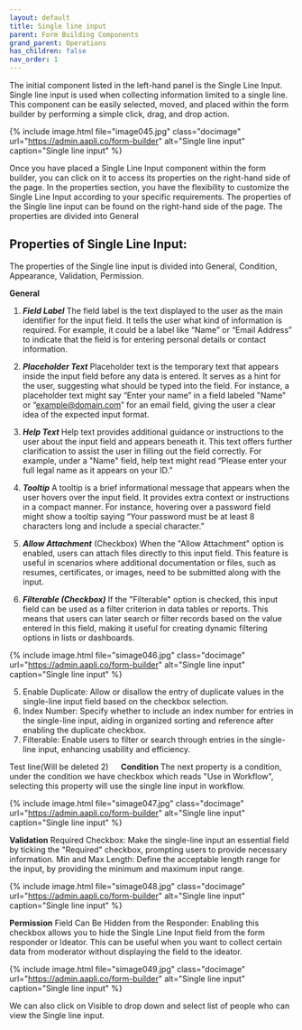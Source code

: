 ```yaml
---
layout: default
title: Single line input 
parent: Form Building Components
grand_parent: Operations
has_children: false
nav_order: 1
---
```

The initial component listed in the left-hand panel is the Single Line Input. Single line input is used when collecting information limited to a single line. This component can be easily selected, moved, and placed within the form builder by performing a simple click, drag, and drop action.

{% include image.html file="image045.jpg" class="docimage" url="https://admin.aapli.co/form-builder" alt="Single line input" caption="Single line input" %}

Once you have placed a Single Line Input component within the form builder, you can click on it to access its properties on the right-hand side of the page. In the properties section, you have the flexibility to customize the Single Line Input according to your specific requirements.
The properties of the Single line input can be found on the right-hand side of the page. The properties are divided into General 

## Properties of Single Line Input: 
The properties of the Single line input is divided into General, Condition, Appearance, Validation, Permission. 

**General**

1. ***Field Label*** The field label is the text displayed to the user as the main identifier for the input field. It tells the user what kind of information is required. For example, it could be a label like “Name” or “Email Address” to indicate that the field is for entering personal details or contact information.

2. ***Placeholder Text*** Placeholder text is the temporary text that appears inside the input field before any data is entered. It serves as a hint for the user, suggesting what should be typed into the field. For instance, a placeholder text might say “Enter your name” in a field labeled "Name" or “example@domain.com” for an email field, giving the user a clear idea of the expected input format.

3. ***Help Text*** Help text provides additional guidance or instructions to the user about the input field and appears beneath it. This text offers further clarification to assist the user in filling out the field correctly. For example, under a "Name" field, help text might read “Please enter your full legal name as it appears on your ID.”

4. ***Tooltip*** A tooltip is a brief informational message that appears when the user hovers over the input field. It provides extra context or instructions in a compact manner. For instance, hovering over a password field might show a tooltip saying “Your password must be at least 8 characters long and include a special character.”

5. ***Allow Attachment*** (Checkbox) When the "Allow Attachment" option is enabled, users can attach files directly to this input field. This feature is useful in scenarios where additional documentation or files, such as resumes, certificates, or images, need to be submitted along with the input.

6. ***Filterable (Checkbox)*** If the "Filterable" option is checked, this input field can be used as a filter criterion in data tables or reports. This means that users can later search or filter records based on the value entered in this field, making it useful for creating dynamic filtering options in lists or dashboards.

{% include image.html file="simage046.jpg" class="docimage" url="https://admin.aapli.co/form-builder" alt="Single line input" caption="Single line input" %}

5. Enable Duplicate: Allow or disallow the entry of duplicate values in the single-line input field based on the checkbox selection.
6. Index Number: Specify whether to include an index number for entries in the single-line input, aiding in organized sorting and reference after enabling the duplicate checkbox.
7. Filterable: Enable users to filter or search through entries in the single-line input, enhancing usability and efficiency.

Test line(Will be deleted 2)
 
**Condition**
The next property is a condition, under the condition we have checkbox which reads "Use in Workflow", selecting this property will use the single line input in workflow.

{% include image.html file="simage047.jpg" class="docimage" url="https://admin.aapli.co/form-builder" alt="Single line input" caption="Single line input" %}

**Validation**
Required Checkbox: Make the single-line input an essential field by ticking the "Required" checkbox, prompting users to provide necessary information.
Min and Max Length: Define the acceptable length range for the input, by providing the minimum and maximum input range. 

{% include image.html file="simage048.jpg" class="docimage" url="https://admin.aapli.co/form-builder" alt="Single line input" caption="Single line input" %}

**Permission**
Field Can Be Hidden from the Responder: Enabling this checkbox allows you to hide the Single Line Input field from the form responder or Ideator. This can be useful when you want to collect certain data from moderator without displaying the field to the ideator.

{% include image.html file="simage049.jpg" class="docimage" url="https://admin.aapli.co/form-builder" alt="Single line input" caption="Single line input" %}

We can also click on Visible to drop down and select list of people who can view the Single line input. 